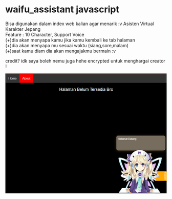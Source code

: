 # waifu_assistant javascript
Bisa digunakan dalam index web kalian agar menarik :v
Asisten Virtual Karakter Jepang<br>
Feature : 10 Character, Support Voice<br>
(+)dia akan menyapa kamu jika kamu kembali ke tab halaman<br>
(+)dia akan menyapa mu sesuai waktu (siang,sore,malam)<br>
(+)saat kamu diam dia akan mengajakmu bermain :v<br>

credit? idk saya boleh nemu juga hehe
encrypted untuk menghargai creator !

![alt text](https://raw.githubusercontent.com/ferrenza/waifu_assistant/main/waifu.PNG)

